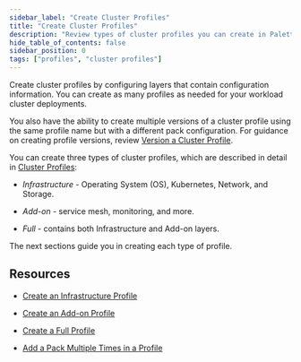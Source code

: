 ```yaml
---
sidebar_label: "Create Cluster Profiles"
title: "Create Cluster Profiles"
description: "Review types of cluster profiles you can create in Palette."
hide_table_of_contents: false
sidebar_position: 0
tags: ["profiles", "cluster profiles"]
---
```



Create cluster profiles by configuring layers that contain configuration information. You can create as many profiles as needed for your workload cluster deployments. 

You also have the ability to create multiple versions of a cluster profile using the same profile name but with a different pack configuration. For guidance on creating profile versions, review [Version a Cluster Profile](../modify-cluster-profiles/version-cluster-profile.md).

You can create three types of cluster profiles, which are described in detail in [Cluster Profiles](../cluster-profiles.md): 

- *Infrastructure* - Operating System (OS), Kubernetes, Network, and Storage.

- *Add-on* - service mesh, monitoring, and more.

- *Full* - contains both Infrastructure and Add-on layers.

The next sections guide you in creating each type of profile.


## Resources

- [Create an Infrastructure Profile](create-infrastructure-profile.md)

- [Create an Add-on Profile](create-addon-profile.md)

- [Create a Full Profile](create-full-profile.md)

- [Add a Pack Multiple Times in a Profile](add-pack-multiple-times-in-profile.md)